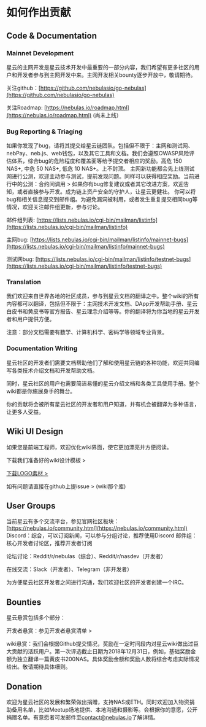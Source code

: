 # 如何作出贡献

## Code & Documentation

### Mainnet Development

星云的主网开发是星云技术开发中最重要的一部分内容，我们希望有更多社区的用户和开发者参与到主网开发中来。主网开发相关bounty逐步开放中，敬请期待。

关注github：[https://github.com/nebulasio/go-nebulas](https://github.com/nebulasio/go-nebulas)

关注Roadmap: [https://nebulas.io/roadmap.html](https://nebulas.io/roadmap.html) (尚未上线）


### Bug Reporting & Triaging
如果你发现了bug，请将其提交给星云链团队。包括但不限于：主网和测试网、nebPay、neb.js、web钱包，以及其它工具和文档。我们会遵照OWASP风险评估体系，综合bug的危险程度和覆盖面等给予提交者相应的奖励。高危 150 NAS+, 中危 50 NAS+, 低危 10 NAS+。上不封顶。
主网新功能都会先上线测试网进行公测，欢迎主动参与测试，提前发现问题。同样可以获得相应奖励。当前进行中的公测：合约间调用 >
如果你有bug修复建议或者其它改进方案，欢迎告知，或者直接参与开发。成为链上资产安全的守护人，让星云更健壮。
你可以将bug和相关信息提交到邮件组。为避免漏洞被利用，或者发生重复提交相同bug等情况，欢迎关注邮件组更新，参与讨论。

邮件组列表: [https://lists.nebulas.io/cgi-bin/mailman/listinfo](https://lists.nebulas.io/cgi-bin/mailman/listinfo)

主网bug: [https://lists.nebulas.io/cgi-bin/mailman/listinfo/mainnet-bugs](https://lists.nebulas.io/cgi-bin/mailman/listinfo/mainnet-bugs)

测试网bug: [https://lists.nebulas.io/cgi-bin/mailman/listinfo/testnet-bugs](https://lists.nebulas.io/cgi-bin/mailman/listinfo/testnet-bugs)

### Translation

我们欢迎来自世界各地的社区成员，参与到星云文档的翻译之中。整个wiki的所有内容都可以翻译，包括但不限于：主网技术开发文档、DApp开发帮助手册、星云白皮书和黄皮书等官方报告、星云理念介绍等等。你的翻译将为你当地的星云开发者和用户提供方便。

注意：部分文档需要有数学、计算机科学、密码学等领域专业背景。

### Documentation Writing
星云社区的开发者们需要文档帮助他们了解和使用星云链的各种功能，欢迎共同编写各类技术介绍文档和开发帮助文档。

同时，星云社区的用户也需要简洁易懂的星云介绍文档和各类工具使用手册。整个wiki都是你施展身手的舞台。

你的贡献将会被所有星云社区的开发者和用户知道，并有机会被翻译为多种语言，让更多人受益。

## Wiki UI Design 
如果您是前端工程师，欢迎优化wiki界面，使它更加漂亮并方便阅读。

下载我们准备好的wiki设计模板 >

[下载LOGO素材 >](https://www.nebulas.io/docs/NEBULAS-LOGO-SVG.zip)

如有问题请直接在github上提issue > (wiki那个库)

## User Groups
当前星云有多个交流平台，参见官网社区板块：[https://nebulas.io/community.html](https://nebulas.io/community.html)
Discord：综合，可以订阅新闻，可以参与分组讨论，推荐使用Discord
邮件组：核心开发者讨论区，推荐开发者订阅

论坛讨论：Reddit/r/nebulas（综合）、Reddit/r/nasdev（开发者）

在线交流：Slack（开发者）、Telegram（非开发者）

为方便星云社区开发者之间进行沟通，我们欢迎社区的开发者创建一个IRC。

## Bounties
星云悬赏包括多个部分：

开发者悬赏：参见开发者悬赏清单 >

wiki悬赏：我们会根据Github提交情况，奖励在一定时间段内对星云wiki做出过巨大贡献的活跃用户。第一次评选截止日期为2018年12月31日，例如，基础奖励金额为独立翻译一篇黄皮书200NAS。具体奖励金额和奖励人数将综合考虑实际情况给出。敬请期待具体细则。

## Donation
欢迎为星云社区的发展和繁荣做出捐赠，支持NAS或ETH。同时欢迎加入物资捐助备用名单，比如Meetup场地提供、本地沟通和摄影等。会根据你的意愿，公开捐赠名单。有意愿者可发邮件至[contact@nebulas.io](mailto:contact@nebulas.io)了解详情。
